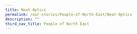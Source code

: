 ```yaml
---
title: Neat Optics
permalink: /our-stories/People-of-North-East/Neat-Optics
description: ""
third_nav_title: People of North East
---
```

